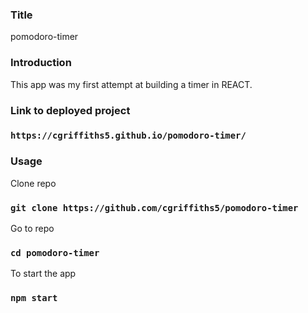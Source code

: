 ### Title 

pomodoro-timer

### Introduction 

This app was my first attempt at building a timer in REACT. 

### Link to deployed project

### `https://cgriffiths5.github.io/pomodoro-timer/`

### Usage 

Clone repo 

### `git clone https://github.com/cgriffiths5/pomodoro-timer`

Go to repo 

### `cd pomodoro-timer`

To start the app

### `npm start`